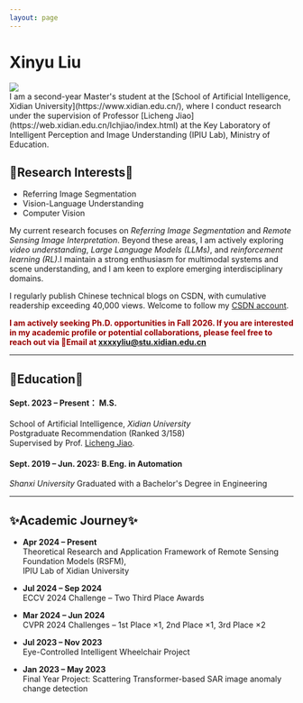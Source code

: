 ```yaml
---
layout: page
---
```


# Xinyu Liu

<img src="https://xxxxyliu.github.io/images/xinyu.jpg" class="floatpic"> 

<br>
I am a second-year Master's student at the [School of Artificial Intelligence, Xidian University](https://www.xidian.edu.cn/), where I conduct research under the supervision of Professor [Licheng Jiao](https://web.xidian.edu.cn/lchjiao/index.html) at the Key Laboratory of Intelligent Perception and Image Understanding (IPIU Lab), Ministry of Education.

## 💫Research Interests💫
- Referring Image Segmentation
- Vision-Language Understanding
- Computer Vision

My current research focuses on *Referring Image Segmentation* and *Remote Sensing Image Interpretation*. Beyond these areas, I am actively exploring *video understanding*, *Large Language Models (LLMs)*, and *reinforcement learning (RL)*.I maintain a strong enthusiasm for multimodal systems and scene understanding, and I am keen to explore emerging interdisciplinary domains. <br>
<!-- I am particularly interested in exploring **Large Language Models (LLMs)**, **Reinforcement Learning**, and **Scene Understanding**, with a growing enthusiasm for multimodal large-scale models. -->

I regularly publish Chinese technical blogs on CSDN, with cumulative readership exceeding 40,000 views. Welcome to follow my [CSDN account](https://blog.csdn.net/weixin_45863274).<br>

**<font color="#990000">I am actively seeking Ph.D. opportunities in Fall 2026. If you are interested in my academic profile or potential collaborations, please feel free to reach out via 📧Email at xxxxyliu@stu.xidian.edu.cn </font>**

---
## 📖Education📖

#### **Sept. 2023 – Present**： M.S. <br>
School of Artificial Intelligence, *Xidian University*  <br>
Postgraduate Recommendation (Ranked 3/158) <br>
Supervised by Prof. [Licheng Jiao](https://web.xidian.edu.cn/lchjiao/index.html).
#### **Sept. 2019 – Jun. 2023**: B.Eng. in Automation <br>
*Shanxi University*
Graduated with a Bachelor's Degree in Engineering

---
## ✨Academic Journey✨ <!-- Key Milestones -->

- **Apr 2024 – Present**  
  Theoretical Research and Application Framework of Remote Sensing Foundation Models (RSFM),  
  IPIU Lab of Xidian University

- **Jul 2024 – Sep 2024**  
  ECCV 2024 Challenge – Two Third Place Awards

- **Mar 2024 – Jun 2024**  
  CVPR 2024 Challenges – 1st Place ×1, 2nd Place ×1, 3rd Place ×2

- **Jul 2023 – Nov 2023**  
  Eye-Controlled Intelligent Wheelchair Project  

- **Jan 2023 – May 2023**  
  Final Year Project: Scattering Transformer-based SAR image anomaly change detection
<br>
